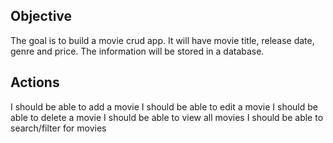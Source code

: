 ## Objective

The goal is to build a movie crud app.  It will have movie title, release date, genre and price.  The information will be stored in a database.  

## Actions
I should be able to add a movie
I should be able to edit a movie
I should be able to delete a movie
I should be able to view all movies
I should be able to search/filter for movies